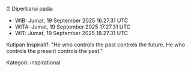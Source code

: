 ⏰ Diperbarui pada:
- WIB: Jumat, 19 September 2025 16.27.31 UTC
- WITA: Jumat, 19 September 2025 17.27.31 UTC
- WIT: Jumat, 19 September 2025 18.27.31 UTC

Kutipan Inspiratif:
"He who controls the past controls the future. He who controls the present controls the past."


Kategori: inspirational

